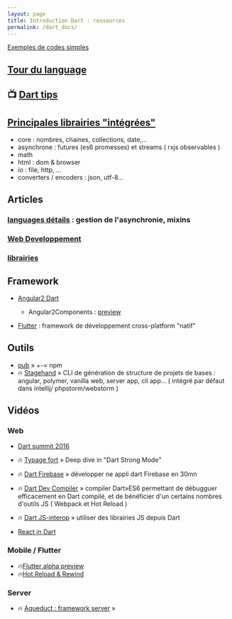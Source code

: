 ```yaml
---
layout: page
title: Introduction Dart : ressources
permalink: /dart_docs/
---
```


[Exemples de codes simples](https://www.dartlang.org/samples)

## [Tour du language](https://www.dartlang.org/guides/language/language-tour)

## :tv: [Dart tips](https://www.dartlang.org/resources/dart-tips)

## [Principales librairies "intégrées"](https://www.dartlang.org/guides/libraries/library-tour)

- core : nombres, chaines, collections, date,...
- asynchrone : futures (es6 promesses)  et  streams ( rxjs observables )
- math
- html : dom & browser
- io : file, http, ...
- converters / encoders : json, utf-8...

## Articles

### [languages détails](https://www.dartlang.org/articles/language) : gestion de l'asynchronie, mixins

### [Web Developpement](https://webdev.dartlang.org/articles)

### [librairies](https://www.dartlang.org/articles/libraries)

## Framework

- [Angular2 Dart](https://angular.io/dart)
  - Angular2Components : [preview](https://github.com/dart-lang/angular2_components)
  
- [Flutter](https://flutter.io) : framework de développement cross-platform "natif"

## Outils

- [pub](https://www.dartlang.org/tools/pub) » +-= npm
- :fire: [Stagehand]() » CLI de génération de structure de projets de bases : angular, polymer, vanilla web, server app, cli app... ( intégré par défaut dans intellij/ phpstorm/webstorm )

## Vidéos

### Web

- [Dart summit 2016](https://www.youtube.com/playlist?list=PLOU2XLYxmsILKY-A1kq4eHMcku3GMAyp2)

- :fire: [Typage fort](https://www.dartlang.org/guides/libraries/library-tour) » Deep dive in "Dart Strong Mode"
- :fire: [Dart Firebase](https://www.youtube.com/watch?v=naNr0F6mHjw&index=10&list=PLOU2XLYxmsILKY-A1kq4eHMcku3GMAyp2) » développer ne appli dart Firebase en 30mn
- :fire: [Dart Dev Compiler](https://www.youtube.com/watch?v=oH6czEQwHdE&index=4&list=PLOU2XLYxmsILKY-A1kq4eHMcku3GMAyp2) » compiler Dart»ES6 permettant de débugguer efficacement en Dart compilé, et de bénéficier d'un certains nombres d'outils JS ( Webpack et Hot Reload )
- :fire: [Dart JS-interop](https://www.youtube.com/watch?v=aIonwL-8hdE&index=5&list=PLOU2XLYxmsILKY-A1kq4eHMcku3GMAyp2) » utiliser des librairies JS depuis Dart
- [React in Dart](https://www.youtube.com/watch?v=ekBD-_jRjds&index=17&list=PLOU2XLYxmsILKY-A1kq4eHMcku3GMAyp2)

### Mobile / Flutter

- :fire:[Flutter alpha preview](https://www.youtube.com/watch?v=Mx-AllVZ1VY&index=11&list=PLOU2XLYxmsILKY-A1kq4eHMcku3GMAyp2&t=22s)
- :fire:[Hot Reload & Rewind](https://www.youtube.com/watch?v=iPlPk43RbpA&index=12&list=PLOU2XLYxmsILKY-A1kq4eHMcku3GMAyp2)

### Server

- :fire: [Aqueduct : framework server](https://www.youtube.com/watch?v=twr3cDFCeo4&index=16&list=PLOU2XLYxmsILKY-A1kq4eHMcku3GMAyp2) » 
